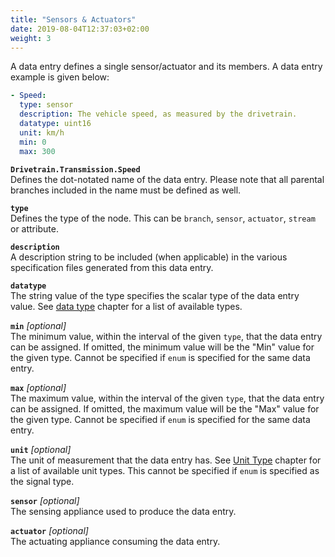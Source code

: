 ```yaml
---
title: "Sensors & Actuators"
date: 2019-08-04T12:37:03+02:00
weight: 3
---
```

A data entry defines a single sensor/actuator and its members. A data
entry example is given below:

```YAML
- Speed:
  type: sensor
  description: The vehicle speed, as measured by the drivetrain.
  datatype: uint16
  unit: km/h
  min: 0
  max: 300
```

**```Drivetrain.Transmission.Speed```**  
Defines the dot-notated name of the data entry. Please note that
all parental branches included in the name must be defined as well.

**```type```**  
Defines the type of the node. This can be ```branch```,
```sensor```, ```actuator```, ```stream``` or attribute.

**```description```**  
A description string to be included (when applicable) in the various
specification files generated from this data entry.

**```datatype```**  
The string value of the type specifies the scalar type of the data entry
value. See [data type](#data-type) chapter for a list of available types.

**```min```** *[optional]*  
The minimum value, within the interval of the given ```type```, that the
data entry can be assigned.
If omitted, the minimum value will be the "Min" value for the given type.
Cannot be specified if ```enum``` is specified for the same data entry.

**```max```** *[optional]*  
The maximum value, within the interval of the given ```type```, that the
data entry can be assigned.
If omitted, the maximum value will be the "Max" value for the given type.
Cannot be specified if ```enum``` is specified for the same data entry.

**```unit```** *[optional]*    
The unit of measurement that the data entry has. See [Unit
Type](#data-unit-type) chapter for a list of available unit types. This
cannot be specified if ```enum``` is specified as the signal type.

**```sensor```** *[optional]*  
The sensing appliance used to produce the data entry.

**```actuator```** *[optional]*  
The actuating appliance consuming the data entry.
